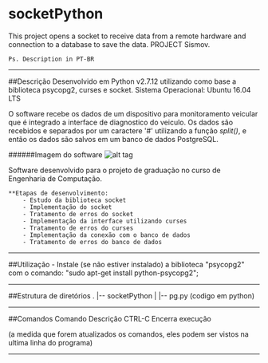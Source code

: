 # socketPython
This project opens a socket to receive data from a remote hardware and connection to a database to save the data. PROJECT Sismov. 

    Ps. Description in PT-BR
------------------------------------------------------------------------
##Descrição
Desenvolvido em Python v2.7.12 utilizando como base a biblioteca psycopg2, curses e socket.
Sistema Operacional: Ubuntu 16.04 LTS 

O software recebe os dados de um dispositivo para monitoramento veicular que é integrado a interface de diagnostico do veiculo. Os dados são recebidos e separados por um caractere '#' utilizando a função _split()_, e então os dados são salvos em um banco de dados PostgreSQL.  

######Imagem do software 
![alt tag](https://cloud.githubusercontent.com/assets/15522193/18116163/67d47fc0-6f13-11e6-9593-f91dd9bb03bc.png)

Software desenvolvido para o projeto de graduação no curso de Engenharia de Computação.

	**Etapas de desenvolvimento:
		- Estudo da biblioteca socket
		- Implementação do socket
		- Tratamento de erros do socket
		- Implementação da interface utilizando curses
		- Tratamento de erros do curses
		- Implementação da conexão com o banco de dados
		- Tratamento de erros do banco de dados
        
------------------------------------------------------------------------	
##Utilização
        - Instale (se não estiver instalado) a biblioteca "psycopg2" com o comando: "sudo apt-get install python-psycopg2";
        
------------------------------------------------------------------------		
##Estrutura de diretórios
	.
	|-- socketPython
	|	|-- pg.py (codigo em python)
	
------------------------------------------------------------------------
##Comandos
	Comando			Descrição
    CTRL-C          Encerra execução

(a medida que forem atualizados os comandos, eles podem ser vistos na ultima linha do programa)

-------------------------------------------------------------------------
